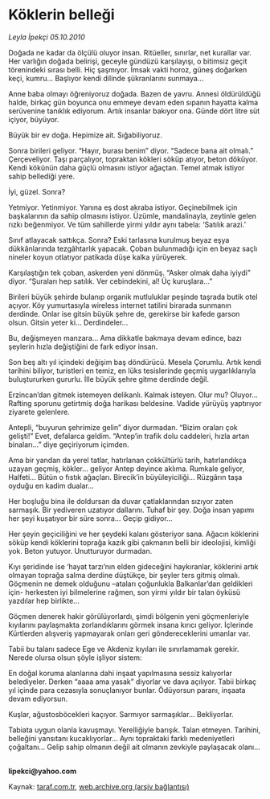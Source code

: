 # Köklerin belleği

*Leyla İpekçi 05.10.2010*

<div class="yazi"><p>Doğada ne kadar da ölçülü oluyor insan. Ritüeller, sınırlar, net kurallar var. Her varlığın doğada belirişi, geceyle gündüzü karşılayışı, o bitimsiz geçit törenindeki sırası belli. Hiç şaşmıyor. İmsak vakti horoz, güneş doğarken keçi, kumru... Başlıyor kendi dilinde şükranlarını sunmaya... </p>
<p>Anne baba olmayı öğreniyoruz doğada. Bazen de yavru. Annesi öldürüldüğü halde, birkaç gün boyunca onu emmeye devam eden sıpanın hayatta kalma serüvenine tanıklık ediyorum. Artık insanlar bakıyor ona. Günde dört litre süt içiyor, büyüyor. </p>
<p>Büyük bir ev doğa. Hepimize ait. Sığabiliyoruz. </p>
<p>Sonra birileri geliyor. “Hayır, burası benim” diyor. “Sadece bana ait olmalı.” Çerçeveliyor. Taşı parçalıyor, topraktan kökleri söküp atıyor, beton döküyor. Kendi kökünün daha güçlü olmasını istiyor ağaçtan. Temel atmak istiyor sahip bellediği yere. </p>
<p>İyi, güzel. Sonra? </p>
<p>Yetmiyor. Yetinmiyor. Yanına eş dost akraba istiyor. Geçinebilmek için başkalarının da sahip olmasını istiyor. Üzümle, mandalinayla, zeytinle gelen rızkı beğenmiyor. Ve tüm sahillerde yirmi yıldır aynı tabela: ‘Satılık arazi.’ </p>
<p>Sınıf atlayacak sattıkça. Sonra? Eski tarlasına kurulmuş beyaz eşya dükkânlarında tezgâhtarlık yapacak. Çoban bulunmadığı için en beyaz saçlı nineler koyun otlatıyor patikada düşe kalka yürüyerek. </p>
<p>Karşılaştığın tek çoban, askerden yeni dönmüş. “Asker olmak daha iyiydi” diyor. “Şuraları hep satılık. Ver cebindekini, al! Üç kuruşlara...” </p>
<p>Birileri büyük şehirde bulanıp organik mutluluklar peşinde taşrada butik otel açıyor. Köy yumurtasıyla wireless internet tatilini birarada sunmanın derdinde. Onlar ise gitsin büyük şehre de, gerekirse bir kafede garson olsun. Gitsin yeter ki... Derdindeler...</p>
<p>Bu, değişmeyen manzara... Ama dikkatle bakmaya devam edince, bazı şeylerin hızla değiştiğini de fark ediyor insan.</p>
<p>Son beş altı yıl içindeki değişim baş döndürücü. Mesela Çorumlu. Artık kendi tarihini biliyor, turistleri en temiz, en lüks tesislerinde geçmiş uygarlıklarıyla buluştururken gururlu. İlle büyük şehre gitme derdinde değil. </p>
<p>Erzincan’dan gitmek istemeyen delikanlı. Kalmak isteyen. Olur mu? Oluyor... Rafting sporunu getirtmiş doğa harikası beldesine. Vadide yürüyüş yaptırıyor ziyarete gelenlere.</p>
<p>Antepli, “buyurun şehrimize gelin” diyor durmadan. “Bizim oraları çok gelişti!” Evet, defalarca geldim. “Antep’in trafik dolu caddeleri, hızla artan binaları...” diye geçiriyorum içimden. </p>
<p>Ama bir yandan da yerel tatlar, hatırlanan çokkültürlü tarih, hatırlandıkça uzayan geçmiş, kökler... geliyor Antep deyince aklıma. Rumkale geliyor, Halfeti... Bütün o fıstık ağaçları. Birecik’in büyüleyiciliği... Rüzgârın taşa oyduğu en kadim dualar...</p>
<p>Her boşluğu bina ile doldursan da duvar çatlaklarından sızıyor zaten sarmaşık. Bir yediveren uzatıyor dallarını. Tuhaf bir şey. Doğa insan yapımı her şeyi kuşatıyor bir süre sonra... Geçip gidiyor... </p>
<p>Her şeyin geçiciliğini ve her şeydeki kalanı gösteriyor sana. Ağacın köklerini söküp kendi köklerini toprağa kazık gibi çakmanın belli bir ideolojisi, kimliği yok. Beton yutuyor. Unutturuyor durmadan. </p>
<p>Kıyı şeridinde ise ‘hayat tarzı’nın elden gideceğini haykıranlar, köklerini artık olmayan toprağa salma derdine düştükçe, bir şeyler ters gitmiş olmalı. Göçmenin ne demek olduğunu –ataları çoğunlukla Balkanlar’dan geldikleri için- herkesten iyi bilmelerine rağmen, son yirmi yıldır bir talan öyküsü yazdılar hep birlikte... </p>
<p>Göçmen denerek hakir görülüyorlardı, şimdi bölgenin yeni göçmenleriyle kıyılarını paylaşmakta zorlandıklarını görmek insana kırıcı geliyor. İçlerinde Kürtlerden alışveriş yapmayarak onları geri göndereceklerini umanlar var. </p>
<p>Tabii bu talanı sadece Ege ve Akdeniz kıyıları ile sınırlamamak gerekir. Nerede olursa olsun şöyle işliyor sistem: </p>
<p>En doğal koruma alanlarına dahi inşaat yapılmasına sessiz kalıyorlar belediyeler. Derken “aaaa ama yasak” diyorlar ve dava açılıyor. Tabii birkaç yıl içinde para cezasıyla sonuçlanıyor bunlar. Ödüyorsun paranı, inşaata devam ediyorsun.</p>
<p>Kuşlar, ağustosböcekleri kaçıyor. Sarmıyor sarmaşıklar... Bekliyorlar. </p>
<p>Tabiata uygun olanla kavuşmayı. Yerelliğiyle barışık. Talan etmeyen. Tarihini, belleğini yansıtanı kucaklıyorlar... Aynı topraktaki farklı medeniyetleri çoğaltanı... Gelip sahip olmanın değil ait olmanın zevkiyle paylaşacak olanı...</p>
<p><b><br/>lipekci@yahoo.com</b></p></div>

Kaynak: [taraf.com.tr](http://www.taraf.com.tr:80/leyla-ipekci/makale-koklerin-bellegi.htm), [web.archive.org (arşiv bağlantısı)](http://web.archive.org/web/20101008170208/http://www.taraf.com.tr:80/leyla-ipekci/makale-koklerin-bellegi.htm)
